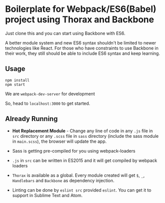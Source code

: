 # Boilerplate for Webpack/ES6(Babel) project using Thorax and Backbone

Just clone this and you can start using Backbone with ES6.

A better module system and new ES6 syntax shouldn't be limited to newer technologies like React. For those who have constraints to use Backbone in their work, they still should be able to include ES6 syntax and keep learning.

## Usage
```
npm install
npm start
```

We are `webpack-dev-server` for development

So, head to `localhost:3000` to get started.

## Already Running

-  **Hot Replacement Module** - Change any line of code in any `.js` file in `src` directory or any `.scss` file in `sass` directory (include the sass module in `main.scss`), the browser will update the app.

-  Sass is getting pre-compiled for you using webpack-loaders

-  `.js` in `src` can be written in ES2015 and it will get compiled by webpack loaders

-  `Thorax` is available as a global. Every module created will get `$`, `_`, `Handlebars` and `Backbone` as dependency injection.

-  Linting can be done by `eslint src` provided `eslint`. You can get it to support in Sublime Text and Atom.